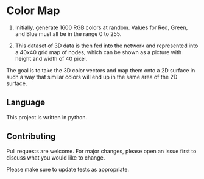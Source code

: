 #  Color Map

1. Initially, generate 1600 RGB colors at random. Values for Red, Green, and Blue must all be in the range 0 to 255.

2. This dataset of 3D data is then fed into the network and represented into a 40x40 grid
map of nodes, which can be shown as a picture with height and width of 40 pixel.

The goal is to take the 3D color vectors and map them onto a 2D surface in such a way that similar colors will end up in the same area of the 2D surface. 

## Language 
This project is written in python.

## Contributing
Pull requests are welcome. For major changes, please open an issue first to discuss what you would like to change.

Please make sure to update tests as appropriate.
